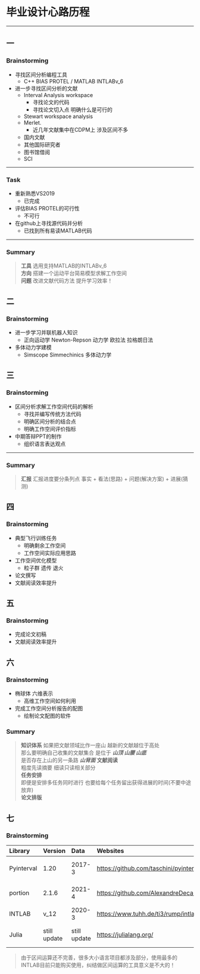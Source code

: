 # 毕业设计心路历程

---

## 一

### Brainstorming

- 寻找区间分析编程工具
  - C++ BIAS PROTEL / MATLAB INTLABv_6
- 进一步寻找区间分析的文献
  - Interval Analysis workspace
    - 寻找论文的代码
    - 寻找论文切入点 明确什么是可行的
  - Stewart workspace analysis
  - Merlet.
    - 近几年文献集中在CDPM上 涉及区间不多
  - 国内文献
  - 其他国际研究者
  - 图书馆借阅
  - SCI

---

### Task

- 重新熟悉VS2019
  - 已完成
- 评估BIAS PROTEL的可行性
  - 不可行
- 在github上寻找源代码并分析
  - 已找到所有易读MATLAB代码

---

### Summary
>
> **工具** 选用支持MATLAB的INTLABv_6  
> **方向** 搭建一个运动平台简易模型求解工作空间  
> **问题** 改进文献代码方法 提升学习效率！  

## 二

### Brainstorming

- 进一步学习并联机器人知识
  - 正向运动学 Newton-Repson 动力学 欧拉法 拉格朗日法
- 多体动力学建模
  - Simscope Simmechinics 多体动力学

## 三

### Brainstorming

- 区间分析求解工作空间代码的解析
  - 寻找并编写传统方法代码
  - 明确区间分析的结合点
  - 明确工作空间评价指标
- 中期答辩PPT的制作
  - 组织语言表达观点

---

### Summary
>
> **汇报**   汇报进度要分条列点 事实 + 看法(思路) + 问题(解决方案) + 进展(猜测)

## 四

### Brainstorming

- 典型飞行训练任务
  - 明确剩余工作空间
  - 工作空间实际应用思路
- 工作空间优化模型
  - 粒子群 遗传 退火
- 论文撰写
- 文献阅读效率提升

## 五

### Brainstorming

- 完成论文初稿
- 文献阅读效率提升

## 六

### Brainstorming

- 椭球体 六维表示
  - 高维工作空间如何利用
- 完成工作空间分析报告的配图
  - 绘制论文配图的软件

### Summary

> **知识体系**
如果把文献领域比作一座山 越新的文献越位于高处  
那么要明确自己收集的文献集合 是位于 ***山顶 山腰 山底***  
是否存在上山的另一条路 ***山背面***
> **文献阅读**  
粗度先读摘要 细读只读相关部分  
> **任务安排**  
即便是安排多任务同时进行 也要给每个任务留出获得进展的时间(不要中途放弃)  
> **论文排版**  

## 七

### Brainstorming

| Library | Version | Data | Websites | Influences |
| :--- | :--- | :--- | :--- |:--- |
| Pyinterval | 1.20 | 2017-3 | <https://github.com/taschini/pyinterval> | have 70 stars in github |
| portion | 2.1.6 | 2021-4 | <https://github.com/AlexandreDecan/portion> | have 340 stars in github |
| INTLAB | v_12 | 2020-3 | <https://www.tuhh.de/ti3/rump/intlab/> | have keys on Wiki |
| Julia | still update | still update| <https://julialang.org/> |a high-compution code |

> 由于区间运算还不完善，很多大小语言项目都涉及部分，使用最多的INTLAB目前只能购买使用，纠结做区间运算的工具意义是不大的！
